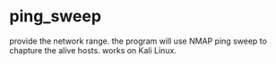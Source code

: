 # ping_sweep
provide the network range.
the program will use NMAP ping sweep to chapture the alive hosts.
works on Kali Linux.
